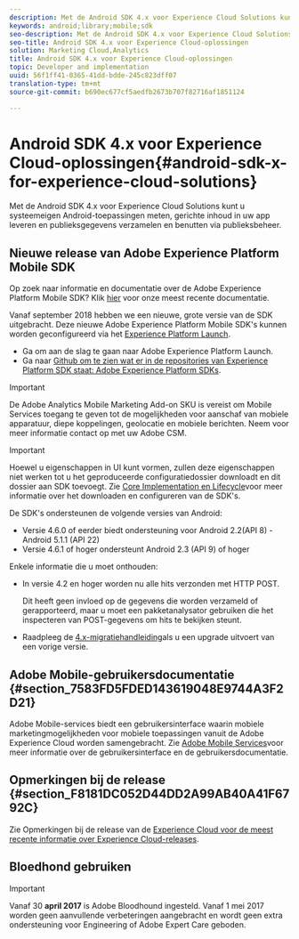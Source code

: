 ```yaml
---
description: Met de Android SDK 4.x voor Experience Cloud Solutions kunt u systeemeigen Android-toepassingen meten, gerichte inhoud in uw app leveren en publieksgegevens verzamelen en benutten via publieksbeheer.
keywords: android;library;mobile;sdk
seo-description: Met de Android SDK 4.x voor Experience Cloud Solutions kunt u systeemeigen Android-toepassingen meten, gerichte inhoud in uw app leveren en publieksgegevens verzamelen en benutten via publieksbeheer.
seo-title: Android SDK 4.x voor Experience Cloud-oplossingen
solution: Marketing Cloud,Analytics
title: Android SDK 4.x voor Experience Cloud-oplossingen
topic: Developer and implementation
uuid: 56f1ff41-0365-41dd-bdde-245c823dff07
translation-type: tm+mt
source-git-commit: b690ec677cf5aedfb2673b707f82716af1851124

---
```



# Android SDK 4.x voor Experience Cloud-oplossingen{#android-sdk-x-for-experience-cloud-solutions}

Met de Android SDK 4.x voor Experience Cloud Solutions kunt u systeemeigen Android-toepassingen meten, gerichte inhoud in uw app leveren en publieksgegevens verzamelen en benutten via publieksbeheer.

## Nieuwe release van Adobe Experience Platform Mobile SDK

Op zoek naar informatie en documentatie over de Adobe Experience Platform Mobile SDK? Klik [hier](https://aep-sdks.gitbook.io/docs/) voor onze meest recente documentatie.

Vanaf september 2018 hebben we een nieuwe, grote versie van de SDK uitgebracht. Deze nieuwe Adobe Experience Platform Mobile SDK&#39;s kunnen worden geconfigureerd via het [Experience Platform Launch](https://www.adobe.com/experience-platform/launch.html).

* Ga om aan de slag te gaan naar Adobe Experience Platform Launch.
* Ga naar [Github om te zien wat er in de repositories van Experience Platform SDK staat: Adobe Experience Platform SDKs](https://github.com/Adobe-Marketing-Cloud/acp-sdks).

>[!IMPORTANT]
>
>De Adobe Analytics Mobile Marketing Add-on SKU is vereist om Mobile Services toegang te geven tot de mogelijkheden voor aanschaf van mobiele apparatuur, diepe koppelingen, geolocatie en mobiele berichten. Neem voor meer informatie contact op met uw Adobe CSM.

>[!IMPORTANT]
>
>Hoewel u eigenschappen in UI kunt vormen, zullen deze eigenschappen niet werken tot u het geproduceerde configuratiedossier downloadt en dit dossier aan SDK toevoegt. Zie [Core Implementation en Lifecycle](/help/android/getting-started/dev-qs.md)voor meer informatie over het downloaden en configureren van de SDK&#39;s.

De SDK&#39;s ondersteunen de volgende versies van Android:

* Versie 4.6.0 of eerder biedt ondersteuning voor Android 2.2(API 8) - Android 5.1.1 (API 22)
* Versie 4.6.1 of hoger ondersteunt Android 2.3 (API 9) of hoger

Enkele informatie die u moet onthouden:

* In versie 4.2 en hoger worden nu alle hits verzonden met HTTP POST.

   Dit heeft geen invloed op de gegevens die worden verzameld of gerapporteerd, maar u moet een pakketanalysator gebruiken die het inspecteren van POST-gegevens om hits te bekijken steunt.

* Raadpleeg de [4.x-migratiehandleiding](/help/android/getting-started/migration-v3.md)als u een upgrade uitvoert van een vorige versie.

## Adobe Mobile-gebruikersdocumentatie {#section_7583FD5FDED143619048E9744A3F2D21}

Adobe Mobile-services biedt een gebruikersinterface waarin mobiele marketingmogelijkheden voor mobiele toepassingen vanuit de Adobe Experience Cloud worden samengebracht. Zie [Adobe Mobile Services](https://marketing.adobe.com/resources/help/en_US/mobile/)voor meer informatie over de gebruikersinterface en de gebruikersdocumentatie.

## Opmerkingen bij de release {#section_F8181DC052D44DD2A99AB40A41F6792C}

Zie Opmerkingen bij de release van de [Experience Cloud voor de meest recente informatie over Experience Cloud-releases](https://marketing.adobe.com/resources/help/en_US/whatsnew/).

## Bloedhond gebruiken

>[!IMPORTANT]
>
>Vanaf 30 **april 2017** is Adobe Bloodhound ingesteld. Vanaf 1 mei 2017 worden geen aanvullende verbeteringen aangebracht en wordt geen extra ondersteuning voor Engineering of Adobe Expert Care geboden.
